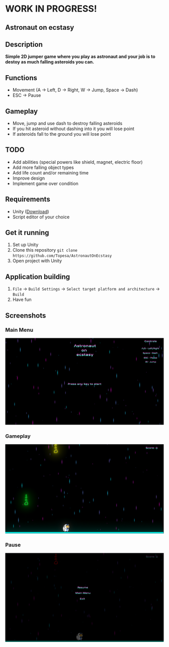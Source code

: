 # WORK IN PROGRESS!
## Astronaut on ecstasy

## Description
**Simple 2D jumper game where you play as astronaut and your job is to destoy as much falling asteroids you can.**

## Functions 
* Movement (A -> Left, D -> Right, W -> Jump, Space -> Dash)
* ESC -> Pause

## Gameplay
* Move, jump and use dash to destroy falling asteroids
* If you hit asteroid without dashing into it you will lose point
* If asteroids fall to the ground you will lose point

## TODO
* Add abilities (special powers like shield, magnet, electric floor)
* Add more falling object types
* Add life count and/or remaining time
* Improve design
* Implement game over condition

## Requirements 
* Unity ([Download](https://unity.com/download))
* Script editor of your choice

## Get it running
1. Set up Unity
2. Clone this repository `git clone https://github.com/Topesa/AstronautOnEcstasy`
3. Open project with Unity

## Application building
1. `File` -> `Build Settings` -> `Select target platform and architecture` -> `Build`
2. Have fun 

## Screenshots
### Main Menu 
![](Images/main.png)

### Gameplay
![](Images/gameplay.png)

### Pause
![](Images/pause.png)
